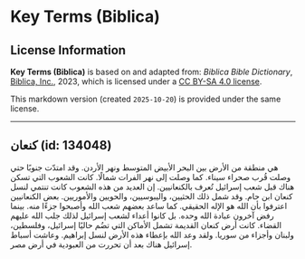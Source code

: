 # Key Terms (Biblica)

## License Information

**Key Terms (Biblica)** is based on and adapted from: _Biblica Bible Dictionary_, [Biblica, Inc.](https://www.biblica.com/), 2023, which is licensed under a [CC BY-SA 4.0 license](https://creativecommons.org/licenses/by-sa/4.0/legalcode.en).

This markdown version (created `2025-10-20`) is provided under the same license.



--------------------------------

## كنعان (id: 134048)

هي منطقة من الأرض بين البحر الأبيض المتوسط ونهر الأردن. وقد امتدّت جنوبًا حتي وصلت قُرب صحراء سيناء. كما وصلت إلى نهر الفرات شمالًا. كانت الشعوب التي تسكن هناك قبل شعب إسرائيل تُعرف بالكنعانيين. إن العديد من هذه الشعوب كانت تنتمي لنسل كنعان ابن حام. وقد شمل ذلك الحثيين، واليبوسيين، والحويين والأموريين. بعض الكنعانيين اعترفوا بأن الله هو الإله الحقيقي. كما ساعد بعضهم شعب الله وأصبحوا جزءًا منه. بينما رفض آخرون عبادة الله وحده. بل كانوا أعداء لشعب إسرائيل لذلك جلب الله عليهم القضاء. كانت أرض كنعان القديمة تشمل الأماكن التي تضُم حاليًا إسرائيل، وفلسطين، ولبنان وأجزاء من سوريا. ولقد وعد الله بإعطاء هذه الأرض لنسل إبراهيم. وعاشت أسباط إسرائيل هناك بعد أن تحررت من العبودية في أرض مصر.


